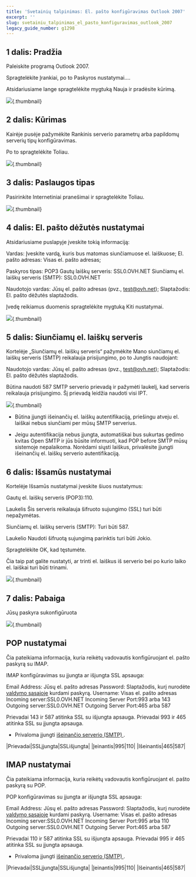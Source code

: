 ```yaml
---
title: 'Svetainių talpinimas: El. pašto konfigūravimas Outlook 2007'
excerpt: ''
slug: svetainiu_talpinimas_el_pasto_konfiguravimas_outlook_2007
legacy_guide_number: g1298
---
```



## 1 dalis: Pradžia
Paleiskite programą Outlook 2007.

Spragtelėkite Įrankiai, po to Paskyros nustatymai....

Atsidariusiame lange spragtelėkite mygtuką Nauja ir pradėsite kūrimą.

![](images/img_1238.jpg){.thumbnail}


## 2 dalis: Kūrimas
Kairėje pusėje pažymėkite Rankinis serverio parametrų arba papildomų serverių tipų konfigūravimas.

Po to spragtelėkite Toliau.

![](images/img_1239.jpg){.thumbnail}


## 3 dalis: Paslaugos tipas
Pasirinkite Internetiniai pranešimai ir spragtelėkite Toliau.

![](images/img_1240.jpg){.thumbnail}


## 4 dalis: El. pašto dėžutės nustatymai
Atsidariusiame puslapyje įveskite tokią informaciją:

Vardas: Įveskite vardą, kuris bus matomas siunčiamuose el. laiškuose;
El. pašto adresas: Visas el. pašto adresas;

Paskyros tipas: POP3
Gautų laiškų serveris: SSL0.OVH.NET
Siunčiamų el. laiškų serveris (SMTP): SSL0.OVH.NET

Naudotojo vardas: Jūsų el. pašto adresas (pvz., test@ovh.net);
Slaptažodis: El. pašto dėžutės slaptažodis.

Įvedę reikiamus duomenis spragtelėkite mygtuką Kiti nustatymai.

![](images/img_1241.jpg){.thumbnail}


## 5 dalis: Siunčiamų el. laiškų serveris
Kortelėje „Siunčiamų el. laiškų serveris“ pažymėkite Mano siunčiamų el. laiškų serveris (SMTP) reikalauja prisijungimo, po to Jungtis naudojant:

Naudotojo vardas: Jūsų el. pašto adresas (pvz., test@ovh.net);
Slaptažodis: El. pašto dėžutės slaptažodis.

Būtina naudoti 587 SMTP serverio prievadą ir pažymėti laukelį, kad serveris reikalauja prisijungimo. 
Šį prievadą leidžia naudoti visi IPT.

![](images/img_1242.jpg){.thumbnail}

- Būtina įjungti išeinančių el. laiškų autentifikaciją, priešingu atveju el. laiškai nebus siunčiami per mūsų SMTP serverius.

- Jeigu autentifikacija nebus įjungta, automatiškai bus sukurtas gedimo kvitas Open SMTP ir jūs būsite informuoti, kad POP before SMTP mūsų sistemoje nepalaikoma. Norėdami siųsti laiškus, privalėsite įjungti išeinančių el. laiškų serverio autentifikaciją.




## 6 dalis: Išsamūs nustatymai
Kortelėje Išsamūs nustatymai įveskite šiuos nustatymus:

Gautų el. laiškų serveris (POP3):110.

Laukelis Šis serveris reikalauja šifruoto sujungimo (SSL) turi būti nepažymėtas.

Siunčiamų el. laiškų serveris (SMTP): Turi būti 587.

Laukelio Naudoti šifruotą sujungimą parinktis turi būti Jokio.

Spragtelėkite OK, kad tęstumėte.

Čia taip pat galite nustatyti, ar trinti el. laiškus iš serverio bei po kurio laiko el. laiškai turi būti trinami.

![](images/img_1243.jpg){.thumbnail}


## 7 dalis: Pabaiga
Jūsų paskyra sukonfigūruota

![](images/img_1244.jpg){.thumbnail}


## POP nustatymai
Čia pateikiama informacija, kuria reikėtų vadovautis konfigūruojant el. pašto paskyrą su IMAP.

IMAP konfigūravimas su įjungta ar išjungta SSL apsauga:

Email Address: Jūsų el. pašto adresas
Password: Slaptažodis, kurį nurodėte [valdymo sąsajoje](https://www.ovh.com/auth/?action=gotomanager) kurdami paskyrą.
Username: Visas el. pašto adresas
Incoming server:SSL0.OVH.NET
Incoming Server Port:993 arba 143
Outgoing server:SSL0.OVH.NET
Outgoing Server Port:465 arba 587

Prievadai 143 ir 587 atitinka SSL su išjungta apsauga.
Prievadai 993 ir 465 atitinka SSL su įjungta apsauga.


- Privaloma įjungti [išeinančio serverio (SMTP) ](#configuration_protocole_imap_partie_6_parametres_avances).


|Prievadai|SSLįjungta|SSLišjungta|
|Įeinantis|995|110|
|Išeinantis|465|587|




## IMAP nustatymai
Čia pateikiama informacija, kuria reikėtų vadovautis konfigūruojant el. pašto paskyrą su POP.

POP konfigūravimas su įjungta ar išjungta SSL apsauga:

Email Address: Jūsų el. pašto adresas
Password: Slaptažodis, kurį nurodėte [valdymo sąsajoje](https://www.ovh.com/auth/?action=gotomanager) kurdami paskyrą.
Username: Visas el. pašto adresas
Incoming server:SSL0.OVH.NET
Incoming Server Port:995 arba 110
Outgoing server:SSL0.OVH.NET
Outgoing Server Port:465 arba 587

Prievadai 110 ir 587 atitinka SSL su išjungta apsauga.
Prievadai 995 ir 465 atitinka SSL su įjungta apsauga.


- Privaloma įjungti [išeinančio serverio (SMTP) ](#configuration_protocole_imap_partie_6_parametres_avances).


|Prievadai|SSLįjungta|SSLišjungta|
|Įeinantis|995|110|
|Išeinantis|465|587|



